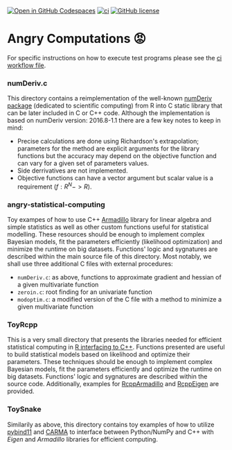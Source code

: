 [![Open in GitHub Codespaces](https://badgen.net/badge/icon/Open%20in%20GitHub%20Codespaces?icon=github&label&color=black)](https://github.com/codespaces/new?hide_repo_select=true&ref=master&repo=648110302&skip_quickstart=true&machine=basicLinux32gb&geo=EuropeWest&devcontainer_path=.devcontainer%2Fdevcontainer.json)
[![ci](https://github.com/AngryMaciek/efcomp/workflows/ci/badge.svg?branch=master)](https://github.com/AngryMaciek/efcomp/actions?query=workflow%3Aci)
[![GitHub license](https://img.shields.io/github/license/AngryMaciek/efcomp)](https://github.com/AngryMaciek/efcomp/blob/master/LICENSE)

# Angry Computations 😡

For specific instructions on how to execute test programs please see the [ci workflow file](https://github.com/AngryMaciek/efcomp/blob/master/.github/workflows/ci.yml).

### numDeriv.c
This directory contains a reimplementation of the well-known [numDeriv package](https://cran.r-project.org/web/packages/numDeriv/index.html) (dedicated to scientific computing) from R into C static library that can be later included in C or C++ code. Although the implementation is based on numDeriv version: 2016.8-1.1 there are a few key notes to keep in mind:
* Precise calculations are done using Richardson's extrapolation; parameters for the method are explicit arguments for the library functions but the accuracy may depend on the objective function and can vary for a given set of parameters values.
* Side derrivatives are not implemented.  
* Objective functions can have a vector argument but scalar value is a requirement ($f:R^N -> R$).

### angry-statistical-computing
Toy exampes of how to use C++ [Armadillo](http://arma.sourceforge.net/) library for linear algebra and simple statistics as well as other custom functions useful for statistical modelling. These resources should be enough to implement complex Bayesian models, fit the parameters efficiently (likelihood optimization) and minimize the runtime on big datasets. Functions' logic and sygnatures are described within the main source file of this directory. Most notably, we shall use three additional C files with external procedures:
* `numDeriv.c`: as above, functions to approximate gradient and hessian of a given multivariate function
* `zeroin.c`: root finding for an univariate function
* `modoptim.c`: a modified version of the C file with a method to minimize a given multivariate function

### ToyRcpp
This is a very small directory that presents the libraries needed for efficient statistical computing in [R interfacing to C++](http://adv-r.had.co.nz/Rcpp.html). Functions presented are useful to build statistical models based on likelihood and optimize their parameters. These techniques should be enough to implement complex Bayesian models, fit the parameters efficiently and optimize the runtime on big datasets. Functions' logic and sygnatures are described within the source code. Additionally, examples for [RcppArmadillo](https://github.com/RcppCore/RcppArmadillo) and [RcppEigen](https://github.com/RcppCore/RcppEigen) are provided.

### ToySnake
Similarily as above, this directory contains toy examples of how to utilize [pybind11](https://pybind11.readthedocs.io/en/stable) and [CARMA](https://github.com/RUrlus/carma) to interface between Python/NumPy and C++ with _Eigen_ and _Armadillo_ libraries for efficient computing.
